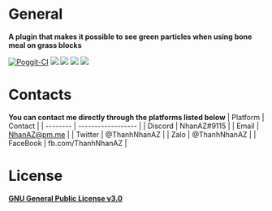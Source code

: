# General
**A plugin that makes it possible to see green particles when using bone meal on grass blocks**

[![Poggit-CI](https://poggit.pmmp.io/ci.shield/nhanaz-pm-pl/FertilizerParticles/FertilizerParticles)](https://poggit.pmmp.io/ci.shield/nhanaz-pm-pl/FertilizerParticles/FertilizerParticles)
[![](https://poggit.pmmp.io/shield.state/FertilizerParticles)](https://poggit.pmmp.io/p/FertilizerParticles)
[![](https://poggit.pmmp.io/shield.api/FertilizerParticles)](https://poggit.pmmp.io/p/FertilizerParticles)
[![](https://poggit.pmmp.io/shield.dl.total/FertilizerParticles)](https://poggit.pmmp.io/p/FertilizerParticles)
[![](https://poggit.pmmp.io/shield.dl/FertilizerParticles)](https://poggit.pmmp.io/p/FertilizerParticles)

# Contacts
**You can contact me directly through the platforms listed below**
| Platform | Contact            |
| -------- | ------------------ |
| Discord  | NhanAZ#9115        |
| Email    | NhanAZ@pm.me       |
| Twitter  | @ThanhNhanAZ       |
| Zalo     | @ThanhNhanAZ       |
| FaceBook | fb.com/ThanhNhanAZ |


# License
[**GNU General Public License v3.0**](https://www.gnu.org/licenses/gpl-3.0.html)
